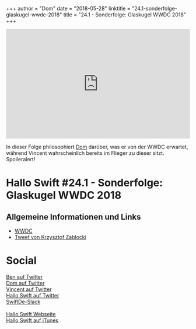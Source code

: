 +++
author = "Dom"
date = "2018-05-28"
linktitle = "24.1-sonderfolge-glaskugel-wwdc-2018"
title = "24.1 - Sonderfolge: Glaskugel WWDC 2018"
+++

<iframe width="100%" height="300" scrolling="no" frameborder="no" src="https://w.soundcloud.com/player/?url=https%3A//api.soundcloud.com/tracks/452452995&color=%23ff5500&auto_play=false&hide_related=false&show_comments=true&show_user=true&show_reposts=false&show_teaser=true&visual=true"></iframe>

In dieser Folge philosophiert [Dom](https://twitter.com/swiftpainless) darüber, was er von der WWDC erwartet,
während Vincent wahrscheinlich bereits im Flieger zu dieser sitzt. Spoileralert!

# Hallo Swift #24.1 - Sonderfolge: Glaskugel WWDC 2018

## Allgemeine Informationen und Links

- [WWDC](https://developer.apple.com/wwdc/)
- [Tweet von Krzysztof Zablocki](https://twitter.com/merowing_/status/1002160995563982849)

# Social
[Ben auf Twitter](https://twitter.com/benchr)<br>
[Dom auf Twitter](https://twitter.com/swiftpainless)<br>
[Vincent auf Twitter](https://twitter.com/regexident)<br>
[Hallo Swift auf Twitter](https://twitter.com/hallo_swift)<br>
[SwiftDe-Slack](http://slack.swiftde.net)<br>
<br>
[Hallo Swift Webseite](http://hallo-swift.de)<br>
[Hallo Swift auf iTunes](https://itunes.apple.com/de/podcast/hallo-swift/id1225721421?mt=2)<br>
<br>
